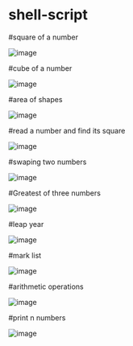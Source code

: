# shell-script
#square of a number

![image](https://user-images.githubusercontent.com/122169271/214476969-1dae8d54-207d-49c9-bdfc-ea8f67768161.png)


#cube of a number

![image](https://user-images.githubusercontent.com/122169271/214477529-a5100407-e925-4e17-b4a9-80323812d2fb.png)


#area of shapes

![image](https://user-images.githubusercontent.com/122169271/214479245-6aff5d0b-6612-4c18-95a7-d01b512ef54e.png)



#read a number and find its square

![image](https://user-images.githubusercontent.com/122169271/214476969-1dae8d54-207d-49c9-bdfc-ea8f67768161.png)


#swaping two numbers

![image](https://user-images.githubusercontent.com/122169271/214478324-f12051de-8042-4e2b-9cef-36f0fe9b3137.png)


#Greatest of three numbers

![image](https://user-images.githubusercontent.com/122169271/214478443-147c8681-3f27-4028-9dcf-ffbb299dc82b.png)


#leap year

![image](https://user-images.githubusercontent.com/122169271/214478540-1bf021c6-4d19-4b5b-8015-ed3502a67395.png)


#mark list

![image](https://user-images.githubusercontent.com/122169271/214478641-012c8eeb-28b7-45ac-a7f0-4575fb76adf6.png)


#arithmetic operations

![image](https://user-images.githubusercontent.com/122169271/214478840-f70acd8e-2d5b-42fe-b9c9-f22ae4607459.png)


#print n numbers

![image](https://user-images.githubusercontent.com/122169271/214478938-068fe386-ab33-401f-8713-2d9de1793255.png)


